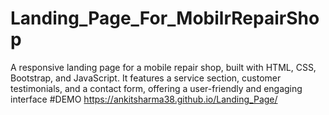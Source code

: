 # Landing_Page_For_MobilrRepairShop
A responsive landing page for a mobile repair shop, built with HTML, CSS, Bootstrap, and JavaScript. It features a service section, customer testimonials, and a contact form, offering a user-friendly and engaging interface
#DEMO
https://ankitsharma38.github.io/Landing_Page/
